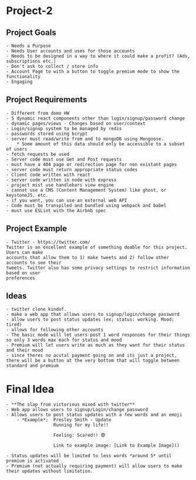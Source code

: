 # Project-2

## Project Goals
    - Needs a Purpose
    - Needs User accounts and uses for those accounts
    - Needs to be designed in a way to where it could make a profit? (Ads, subscriptions etc.)
    - Don't ask to collect / store info
    - Account Page to with a button to toggle premium mode to show the functionality 
    - Engaging




## Project Requirements
    - Different from domo HW
    - 5 dynamic react components other than login/signup/password change
    - dynamic pages/views - Changes based on user/context
    - Login/signup system to be managed by redis
    - passwords stored using bcrypt
    - server must read/write from and to mongoDB using Mongoose. 
        * Some amount of this data should only be accessible to a subset of users
    - fetch requests be used 
    - Server code must use Get and Post requests
    - must have a 404 page or redirection page for non existant pages
    - server code must return appropriate status codes
    - Client code written with react
    - server code written in node with express
    - project mist use handlebars view engine
    - cannot use a CMS (Content Management System) like ghost, or keystoneJS, etc.
    - if you want, you can use an external web API
    - Code must be transpiled and bundled using webpack and babel
    - must use ESLint with the Airbnb spec




## Project Example
    - Twitter - https://twitter.com/
    Twitter is an excellent example of something doable for this project. Users can make
    accounts that allow them to 1) make tweets and 2) follow other accounts to see their
    tweets. Twitter also has some privacy settings to restrict information based on user
    preferences






## Ideas
    - twitter clone kindof.
    - make a web app that allows users to signup/login/change password
    - allow users to post status updates (ex; status: working. Mood; tired)
    - allows for following other accounts
    - The basic mode will let users post 1 word responses for their things so only 3 words max each for status and mood
    - Premium will let users write as much as they want for their status and their mood
    - since theres no acutal payment going on and its just a project, there will be a button at the very bottom that will toggle between standard and premium






# Final Idea
    - **The slap from victorious mixed with twitter**
    - Web app allows users to signup/Login/change password
    - Allows users to post status updates with a few words and an emoji
        - *Example*;  Presley Smith - Update
                      Running for my life!!

                      Feeling: Scared!! 😨

                      Link to example image: [Link to Example Image]()

    - Status updates will be limited to less words *around 5* until premium is activated
    - Premium (not actually requiring payment) will allow users to make their updates without limitation. 

